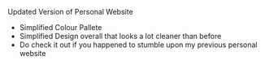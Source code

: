 Updated Version of Personal Website
- Simplified Colour Pallete
- Simplified Design overall that looks a lot cleaner than before
- Do check it out if you happened to stumble upon my previous personal website
